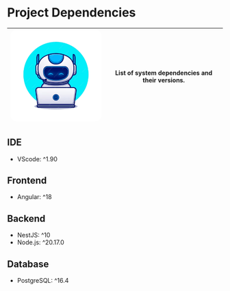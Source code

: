 # Project Dependencies

| <img src="/web-ui/src/assets/readme/logo-dependencies.png" alt="Logo" width="300" style="border-radius: 15px;"/> | **List of system dependencies and their versions.** |
|------------------------------------------------|---------------------------------------------------------------------------------------------------------------------------------------------------------------------------------------------------------------------------|

## IDE
- VScode: ^1.90

## Frontend
- Angular: ^18

## Backend
- NestJS: ^10
- Node.js: ^20.17.0

## Database
- PostgreSQL: ^16.4
